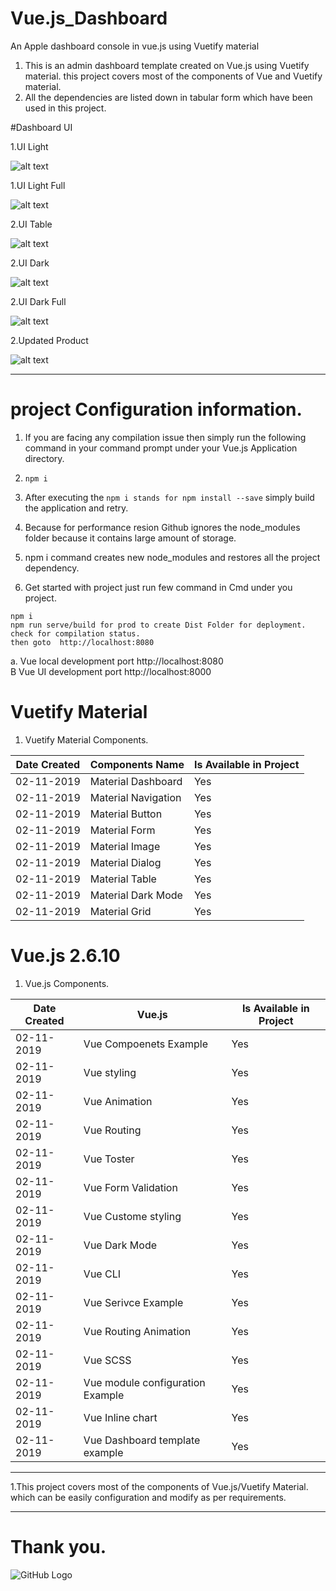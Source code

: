 # Vue.js_Dashboard
 An Apple dashboard console in vue.js using Vuetify material

 
 
1. This is an admin dashboard template created on Vue.js using Vuetify material. this project covers most of the components of Vue and Vuetify material.
2. All the dependencies are listed down in tabular form which have been used in this project.

#Dashboard UI

1.UI Light

![alt text]( https://lh3.googleusercontent.com/AnYCZZluZ2glaVWHjtxzcchgZ4Wdf0n-G1xpmEdnw-gapmg4znIFcR0F8s1pNsXFVTQtXu24jNfAAyR7vBZvFLpPIczAWugkgjiZLA6FfnMbKQ6JxpCFve9Mb9zNY5f7h5oiz2ILTT_Zdu0odBfjb51FJMyzEJU_F82aLHAbA3f8t1rtNwkpuh9jGJ8S1QP57NeBdOowBMFZNjYyHvcQdKGzVVHcXRw-Ia6G21kabCacMD_bHJhZbonn4bYFCPOliRhARogltstl1XND72SbTilYL-1TV8wK8ZC0JsliqRZNqwgnWD45V5mXnX60Ohbwt3eTNdLxDJunRY9r_zR9ym652iieleICaHapHHCF9iiNUIi9rw0PDqx3y_9FKx641JS1lJV-ddH1khJM7OzUakcywUKBzjVzg4coXS6uJGXzY4OvC-rcU7ytLq5SPpnD0IzhqcpOMEFgyRFGe4pugoLNxa9SY4kxd9bRyMPWx98VIplt_gcpTxkIbX6tOvTiZS7O5Dpt8SSLYD1DId8DcvSMhECqithJ8oCrQEQLcw625pKFmSmvmSFCVvXc7DJje05c4YRV5xMVdKmpCosS-x23dJN2MZlW38kVlJQYsfu1qu3smAou1Ipsh8xMUhppjnjB9gXci0bvSnAkto9YW5icekA2SV1PCMUZngl2XAFh8FKY91QXv625dGxV6caClq2cAP2PjdTi-Nnm0_BaOIuAYLvOm8LhO8qBC1OrfkYdGK0=w1280-h720-no)

1.UI Light Full

![alt text](https://lh3.googleusercontent.com/pvn3ibWdi5rMac94tLtF3d44p4c4Slr56a7jaqRiNsuNbcKjqkDISPllx1F1Wf4hueS4F1qRrIq4MGymKgLQXxcQ6bNYXMw7ypp4Sm7QkR8XDNsXuSYO3VjjN2QMOYztfe-Dwci-ZI9GuWOUWSy_J75PNUmJtZffb692LeL08on9eSY-TCe08AkSE0We5dPDFkOk0V4egz_aRVmIKzfiGOOqjQUpv99qSrpSmqloqcp7uhMH3RNvpqcTLok5HticgMT0rfsWUQNXKUM1c-u6IuMx-D-kTC6nxUM5QIqZiufo_IcRA0Sx1g6wAYWRKmrmIkYXmDMbtLm80NevzlJLdMZ8Ij9B8H5rzkgZqd1ed6EppDLrKGAQMazhfEXxA-TF7nx2uGo1cONghVcv9XWkIKmI6V1_bEYXsTJQF-y-TsMNhddEt8tTEse7VYz-6ZVzQmYapm0zzIe2zFalGI7QQZo2mrtG61BK8IlYpke-LFjRPj-u4mSmEgRgWwAXoGKVHJizek1i1WjV0dRZkqhWkEh0iaRSpajezrc8IcqJjlthi-ovfuuox803FzlNTJh16NabVCB_FGdTGRPxeqvDUcw-sNmLskdYq1GWdeIZd3pnPjXHyGPOZ2ncgl0apy0aVWPzHYfH9TvNLmEo43TaJxMrqYK-1HswrEOTc0o4hTMhK3PoCQ2ox1ptfLYbeS2pR2ZAMtEo_ejxxFI2YsvQ12RDl9sEtA9CWqcBHEGx_1cg9mk=w1280-h720-no)

2.UI Table  
 
![alt text]( https://lh3.googleusercontent.com/HCBWg-On7JQmjhjCtlkTXIJGQah3AYPPg-DiKmYK4MSsPlMCJA3TwaTcu8TrOHh3jwyEbs4haUGCFm9s8tBjDYJUBkJLOiktmcBM0LYp9pbboE8g51inEjEnX5YBPTEZKCEorMZUW_ujMKg1rKuWNQE_dIBtFilCtpCXX79R9hW5wR6pGxnNzqFSjjZJDUK6-oX8S5wpdhKiNxWKPHuRoaw99wA3YtyhvQUQ5YxCrLOd9w7ezqoJFi6OSzff-GjdBpgGrziy9YkkQTFhOEzLWlR5W8PrsjTun0zOJErdVOUGJKssoBzTNgi-26rYK-AA3GY3phmjH1YPY9pAdb7MnKabIPqOovU_zMNb2jNp1FTxqji-J-4beryjrE4zkJp5W7xaLz-U-L6aVM2tiTyDWZuKYSnpO-l2AiXpVQrKhLs1AMV2C3C8xy2eLFKFyiFnudvhvJXEMF2a9L3MDyAbEGOkQQH62My3qoRJYa3KxocJ45PIL-sSGIiqRjqYy6A3VJwqGjEWZ2veaRFfz4DbbNNy1_2idIkK3IOVDTTR5H7hSbz57XBl8wWr2yyu1F8OGSSihajE9QGoB0PX9CLrF3dV66h3rJnUXNR_-kK-O-e4RgFbx845f105mUHHUYBgIXIcuNzQg3y6NPvOFoilmWGDfEyxOs8M8afzzI6y_h6UGFqULQcMKmBKMx3r7q5NIdre0j9u3MS0YaCZz-a4R1vnOtJPVVcMvSqoAhJ-X0aOvoE=w1280-h720-no
)
 
2.UI Dark 
 
![alt text]( https://lh3.googleusercontent.com/u27Fkor_r8Px8aje6JDOptdvX5LvvR3Xv6MI2CScqWhIlRfZkG-OPtdPCBbf5SCznPRdFu_wr9bD5TJ6y1xx396Oqu89lcfF1dQyTEzrzMerUAusFOfAj8AkqeRnMCh_O0rLW1Tsx64KirpSn_kTk0CssnHWcrcUmeA3JFY9BNstmCCcQ1vzX9YtGWtdZFfkZ0odXAkzSLNrQuN0qh3ykv0bnwI4aTNfPoLg3I5-lVxt6RtSP7qbB4YPh76yVJAfhjHQ3Elvfhm2zNu0E1T9ca2FQLZI4KCkJc_8G_lwCOq9XT9fypwFLSCqUyMPFQRxrOc-Snj36HO8z68A1tbDkTPjBEnkFD_19TeJSpLlyfGhE8pf2a5OTf91fzoi8W7-4B3JkbnD2iZovv_4tY1KTPdpl7S19sUqwIvsvZGkEJq5Mx4NgZgQI8C5c71GVpd302gDq1VNJlyGGXWDgzu6mW6TxXHhybNboNHzzXjlv9uJ7_feQGyR20EjuNBcz7QTKOa7retplaENdRtrtBU6cLqecL5KVdM8qq6GNLQZq8ujF_x2LB0NT4WgkqfFcVTjq8reUo6YxmOfrr2eQnwv-DdxbgMx8g3Uog0BT5q0s6u162Bl3qjtlNAAFc6jaqGP3O4voeKoP2GfjTkdWW-fG3rBwblKl3YZmvq3TtEjtJ9Vo8DtTFue588bKjX1UvtQnUgtX33B6nOfNLL1LsJd4riqNRLVnzJzy9_nomsu2x14_Ms=w1280-h720-no)



2.UI Dark Full
 
![alt text](https://lh3.googleusercontent.com/AsyzEcMi9F6Pr0LEjWgIwRwh_R_n9HY6OUzOI2IHsdIMdOTW99W8fKPhcEhEPPb-A2EaXeEDO2lj6WGxVHgh97ztGRbLxzRgiJLP-uKhouz5-cGi1RHNryxXIeCjiSUt-0wYE1lMpydyBNDvlrg830ygzTqL_PoAd05UF7XS3WAWK15EFnu4LlLUTjLPfpeOic1Eg8ZIO83MOZQnBbVnSWccFGy7goenV-NQmTFZ9eLpH5NRGVcoXtt-aQbs1ZNE3VJPKr9Hp9cRrZKcv-mOadkayB3rW_ULtJiNo3KQX2wHMVt_x-tHhI_NNwWmEuJwKQ2PPPf_1Sn7BkiCIYSQRPHlRIAM7_eful4eAeJJ-c15e8H4XEfytEg6u_aM-300KzvsBijWY48K9ySBWt28Qt1Hp1PvS2Z3_48ufpBENHdkS2qPmAVOtwYDlZgHrnmLpJv_iJh-cHtv-KmVSoDjQ4LLt0JCYhaTu3f4mONOHGujOSAFbdcEWbHxxBD9wmozhSZ6uYjan48tnvIRZl06-1Mh3ntxDfEYv18JegreirWqhMjnF-j1UlUm54URzQtGkWPzJ6kiLEF3Z1RCDzdz94Z4p8R-VHH1wVkLG0sLVWs34-qTpwH81iGZDEo_dCNpcrxO_-y0qSqCYzezgDqrsadtNJs2GHaZSVOHbc4iy-wLVaA2QZYx9QycvXyANhOqRwm5y8ytiZEgUtOqNyL5ivI8LafXNVzreKtgcvEN9y9FYyc=w1280-h720-no)



2.Updated Product
 
![alt text](https://lh3.googleusercontent.com/VYPjT92ysWa8edVVV3IO7iVbD68COD4J53M99AUg2ZB5uF9fxFfDDfhWjkIGX-0lYUDP5u2yxREiOFgsTo2BOHX-DwTyHVnvaBtpUM4Aie2lDYE72rVVAzuHOmgCQjpJ6pbV5ITwjewsHl0_sCiXaS0smVk-89J-LZTtZBYbRH48d4y3WgotOoFAAjxBkqRrgUnci5TPV4JOhGFOaYT-MrGoKi3NZ8QaJ3NYHniNoVtPqXoSVBTWKTj_2C2SGCwmBkFilR0MLZ6GrC3i2Ctx7_FdbRBsiul1GPoMjxQsBHTnIRz5cUq7hK86RAlMaHn8WkoQpjQi1ppi-bW68MBMNYe_z9WSSk_E0pLVT3mVpVMOLMgPsyQASoGQLbeA0L8wioU6_25ZCUYhTfxpHQRt3A_3uZsTli3AAOwy36qLcNYwHhnd_VSPZ21PzlMNxemFTa0xcieLwz7uqFIAhF_LMr3-egs7uQNc_KzIr1WU5ORNZ1xzHu1dImFzUU6MxLUVjNg0J1L8dfSv2V4qYHpbK2Dev5m_7sa1ib8eno4othZuqwYJMUGFRFsvJbfr2c9LZnOQg_Vvu-HjzZ9N5PncvooaQPIx_TjgCJwwe9yA82-6zSRF45vEWMTLpxD9cRlugqN_o64fAH7gAI3nUgmRbXTqQHf1AEylQxYWUO_HqwhkyS7TK6k4p4WZa17DDIcuOH5Uw2wLcX2CGr-CaPYx5SEvUYg2dJZUWwy-aNWGaEsRSvw=w1280-h720-no)


 


***
# project Configuration information.
1. If you are facing any compilation issue then simply run the following command in your command prompt under your Vue.js Application       directory.


2. ```npm i```

3. After executing the ```npm i stands for npm install --save``` simply build the application and retry.

4. Because for performance resion Github ignores the node_modules folder because it contains large amount of storage.

5. npm i command creates new node_modules and restores all the project dependency.
6. Get started with project just run few command in Cmd under you 
project.

```
npm i
npm run serve/build for prod to create Dist Folder for deployment.
check for compilation status.
then goto  http://localhost:8080  
```
a. Vue local development port  http://localhost:8080  
B Vue UI  development port  http://localhost:8000
 
 
# Vuetify Material

1. Vuetify Material Components.

 
 |Date Created| Components Name  | Is Available in Project |  
| ----------- | ---------------- | ----------------------- |  
|02-11-2019 | Material Dashboard    |    Yes                |     
|02-11-2019 | Material Navigation     |  Yes             |    
|02-11-2019 | Material Button    |    Yes                |    
|02-11-2019 | Material Form    |    Yes                  |    
|02-11-2019 | Material Image    |    Yes                   |  
|02-11-2019 | Material Dialog    |    Yes                |    
|02-11-2019 | Material Table    |    Yes                |     
|02-11-2019 | Material Dark Mode    |    Yes                      
|02-11-2019 | Material Grid    |    Yes                |    


 
# Vue.js 2.6.10 

1. Vue.js Components.

 
 |Date Created| Vue.js  | Is Available in Project  |
| ----------- | ---------------- | ----------------- |
|02-11-2019 | Vue Compoenets Example    |    Yes         |
|02-11-2019 | Vue styling     |  Yes         |
|02-11-2019 | Vue Animation    |    Yes            |
|02-11-2019 | Vue Routing    |    Yes              |
|02-11-2019 | Vue Toster    |    Yes               |
|02-11-2019 | Vue Form Validation    |    Yes            |
|02-11-2019 | Vue Custome styling    |    Yes             |
|02-11-2019 | Vue Dark Mode    |    Yes        |
|02-11-2019 | Vue CLI    |    Yes           |
|02-11-2019 | Vue Serivce Example    |    Yes           |
|02-11-2019 | Vue Routing Animation    |    Yes           | 
|02-11-2019 | Vue SCSS    |    Yes           |
|02-11-2019 | Vue module configuration  Example  |    Yes           |
|02-11-2019 | Vue Inline chart    |    Yes           | 
|02-11-2019 | Vue Dashboard template example    |    Yes           |
 
  ---
  
  1.This project covers most of the components of Vue.js/Vuetify Material. which can be easily configuration and modify as per requirements.
  
  ___


# Thank you.
![GitHub Logo](https://avatars0.githubusercontent.com/u/51473212?s=460&v=4)
